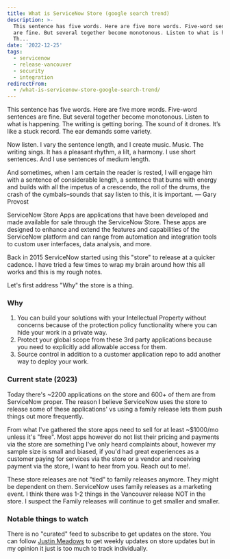 ```yaml
---
title: What is ServiceNow Store (google search trend)
description: >-
  This sentence has five words. Here are five more words. Five-word sentences
  are fine. But several together become monotonous. Listen to what is happening.
  Th...
date: '2022-12-25'
tags:
  - servicenow
  - release-vancouver
  - security
  - integration
redirectFrom:
  - /what-is-servicenow-store-google-search-trend/
---
```


This sentence has five words. Here are five more words. Five-word sentences are fine. But several together become monotonous. Listen to what is happening. The writing is getting boring. The sound of it drones. It’s like a stuck record. The ear demands some variety.

Now listen. I vary the sentence length, and I create music. Music. The writing sings. It has a pleasant rhythm, a lilt, a harmony. I use short sentences. And I use sentences of medium length.

And sometimes, when I am certain the reader is rested, I will engage him with a sentence of considerable length, a sentence that burns with energy and builds with all the impetus of a crescendo, the roll of the drums, the crash of the cymbals–sounds that say listen to this, it is important. — Gary Provost

<!--StartFragment-->

ServiceNow Store Apps are applications that have been developed and made available for sale through the ServiceNow Store. These apps are designed to enhance and extend the features and capabilities of the ServiceNow platform and can range from automation and integration tools to custom user interfaces, data analysis, and more.

<!--EndFragment-->

Back in 2015 ServiceNow started using this "store" to release at a quicker cadence.  I have tried a few times to wrap my brain around how this all works and this is my rough notes.

Let's first address "Why" the store is a thing.  

### Why

1. You can build your solutions with your Intellectual Property without concerns because of the protection policy functionality where you can hide your work in a private way.
2. Protect your global scope from these 3rd party applications because you need to explicitly add allowable access for them.  
3. Source control in addition to a customer application repo to add another way to deploy your work.

### Current state (2023)

Today there's ~2200 applications on the store and 600+ of them are from ServiceNow proper.  The reason I believe ServiceNow uses the store to release some of these applications' vs using a family release lets them push things out more frequently.  

From what I've gathered the store apps need to sell for at least ~$1000/mo unless it's "free".  Most apps however do not list their pricing and payments via the store are something I've only heard complaints about, however my sample size is small and biased, if you'd had great experiences as a customer paying for services via the store or a vendor and receiving payment via the store, I want to hear from you.  Reach out to me!.

These store releases are not "tied" to family releases anymore.  They might be dependent on them.  ServiceNow uses family releases as a marketing event.  I think there was 1-2 things in the Vancouver release NOT in the store.  I suspect the Family releases will continue to get smaller and smaller.

### Notable things to watch

There is no "curated" feed to subscribe to get updates on the store.  You can follow [Justin Meadows](https://justins.house) to get weekly updates on store updates but in my opinion it just is too much to track individually.